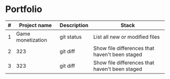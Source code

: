 # Portfolio

#|Project name| Description | Stack |
|---|---| --- | --- |
1|Game monetization| git status | List all new or modified files |
2| 323| git diff | Show file differences that haven't been staged |
3| 323| git diff | Show file differences that haven't been staged |
